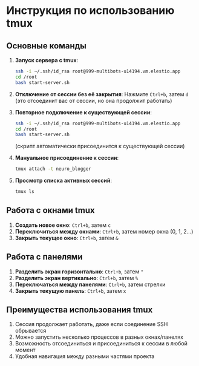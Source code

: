 # Инструкция по использованию tmux

## Основные команды

1. **Запуск сервера с tmux**:
   ```bash
   ssh -i ~/.ssh/id_rsa root@999-multibots-u14194.vm.elestio.app
   cd /root
   bash start-server.sh
   ```

2. **Отключение от сессии без её закрытия**:
   Нажмите `Ctrl+b`, затем `d` (это отсоединит вас от сессии, но она продолжит работать)

3. **Повторное подключение к существующей сессии**:
   ```bash
   ssh -i ~/.ssh/id_rsa root@999-multibots-u14194.vm.elestio.app
   cd /root
   bash start-server.sh
   ```
   (скрипт автоматически присоединится к существующей сессии)

4. **Мануальное присоединение к сессии**:
   ```bash
   tmux attach -t neuro_blogger
   ```

5. **Просмотр списка активных сессий**:
   ```bash
   tmux ls
   ```

## Работа с окнами tmux

1. **Создать новое окно**: `Ctrl+b`, затем `c`
2. **Переключиться между окнами**: `Ctrl+b`, затем номер окна (0, 1, 2...)
3. **Закрыть текущее окно**: `Ctrl+b`, затем `&`

## Работа с панелями

1. **Разделить экран горизонтально**: `Ctrl+b`, затем `"`
2. **Разделить экран вертикально**: `Ctrl+b`, затем `%`
3. **Переключаться между панелями**: `Ctrl+b`, затем стрелки
4. **Закрыть текущую панель**: `Ctrl+b`, затем `x`

## Преимущества использования tmux

1. Сессия продолжает работать, даже если соединение SSH обрывается
2. Можно запустить несколько процессов в разных окнах/панелях
3. Возможность отсоединиться и присоединиться к сессии в любой момент
4. Удобная навигация между разными частями проекта 